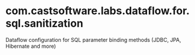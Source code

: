 # com.castsoftware.labs.dataflow.for.sql.sanitization
Dataflow configuration for SQL parameter binding methods (JDBC, JPA, Hibernate and more)
